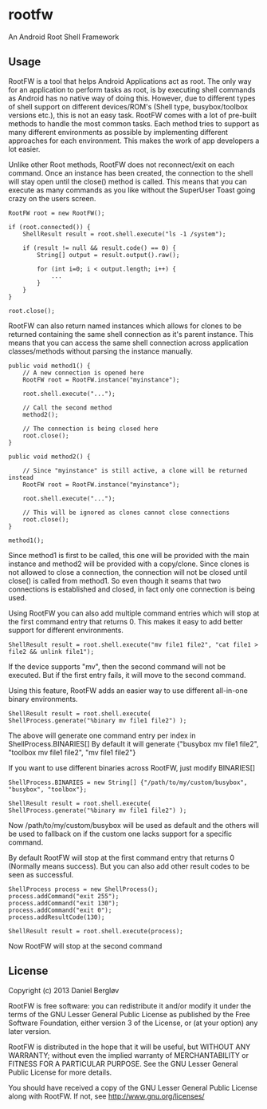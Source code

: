 rootfw
======

An Android Root Shell Framework

Usage
------

RootFW is a tool that helps Android Applications act as root. 
The only way for an application to perform tasks as root, is by executing shell commands
as Android has no native way of doing this. However, due to different types of shell support on
different devices/ROM's (Shell type, busybox/toolbox versions etc.), this is not an easy
task. RootFW comes with a lot of pre-built methods to handle the most common tasks. Each method
tries to support as many different environments as possible by implementing different approaches 
for each environment. This makes the work of app developers a lot easier.

Unlike other Root methods, RootFW does not reconnect/exit on each command. Once an instance has
been created, the connection to the shell will stay open until the close() method is called.
This means that you can execute as many commands as you like without the SuperUser Toast
going crazy on the users screen.

    RootFW root = new RootFW();

    if (root.connected()) {
        ShellResult result = root.shell.execute("ls -1 /system");

        if (result != null && result.code() == 0) {
            String[] output = result.output().raw();

            for (int i=0; i < output.length; i++) {
                ...
            }
        }
    }

    root.close();

RootFW can also return named instances which allows
for clones to be returned containing the same shell connection as it's parent instance. 
This means that you can access the same shell connection across application classes/methods
without parsing the instance manually.

    public void method1() {
        // A new connection is opened here
        RootFW root = RootFW.instance("myinstance"); 

        root.shell.execute("...");

        // Call the second method
        method2(); 

        // The connection is being closed here
        root.close(); 
    }

    public void method2() {

        // Since "myinstance" is still active, a clone will be returned instead
        RootFW root = RootFW.instance("myinstance");

        root.shell.execute("...");

        // This will be ignored as clones cannot close connections
        root.close(); 
    }

    method1();

Since method1 is first to be called, this one will be provided with the main instance and method2 will be provided
with a copy/clone. Since clones is not allowed to close a connection, the connection will not be closed until close()
is called from method1. So even though it seams that two connections is established and closed, in fact only one
connection is being used. 

Using RootFW you can also add multiple command entries which will stop at the first command entry
that returns 0. This makes it easy to add better support for different environments.

    ShellResult result = root.shell.execute("mv file1 file2", "cat file1 > file2 && unlink file1");

If the device supports "mv", then the second command will not be executed. But if the first entry fails, 
it will move to the second command.
 
Using this feature, RootFW adds an easier way to use different all-in-one binary environments.

    ShellResult result = root.shell.execute( ShellProcess.generate("%binary mv file1 file2") );

The above will generate one command entry per index in ShellProcess.BINARIES[]
By default it will generate {"busybox mv file1 file2", "toolbox mv file1 file2", "mv file1 file2"}
 
If you want to use different binaries across RootFW, just modify BINARIES[]

    ShellProcess.BINARIES = new String[] {"/path/to/my/custom/busybox", "busybox", "toolbox"};

    ShellResult result = root.shell.execute( ShellProcess.generate("%binary mv file1 file2") );

Now /path/to/my/custom/busybox will be used as default and the others will be used to
fallback on if the custom one lacks support for a specific command.

By default RootFW will stop at the first command entry that returns 0 (Normally means success). 
But you can also add other result codes to be seen as successful. 

    ShellProcess process = new ShellProcess();
    process.addCommand("exit 255");
    process.addCommand("exit 130");
    process.addCommand("exit 0");
    process.addResultCode(130);

    ShellResult result = root.shell.execute(process);

Now RootFW will stop at the second command

License
------

Copyright (c) 2013 Daniel Bergløv

RootFW is free software: you can redistribute it and/or modify
it under the terms of the GNU Lesser General Public License as published by
the Free Software Foundation, either version 3 of the License, or
(at your option) any later version.

RootFW is distributed in the hope that it will be useful,
but WITHOUT ANY WARRANTY; without even the implied warranty of
MERCHANTABILITY or FITNESS FOR A PARTICULAR PURPOSE.  See the
GNU Lesser General Public License for more details.

You should have received a copy of the GNU Lesser General Public License
along with RootFW. If not, see <http://www.gnu.org/licenses/>
